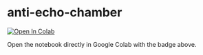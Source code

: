 # anti-echo-chamber

[![Open In Colab](https://colab.research.google.com/assets/colab-badge.svg)](https://colab.research.google.com/github/AHMerrill/anti-echo-chamber/blob/main/scraper_artifacts.ipynb)

Open the notebook directly in Google Colab with the badge above.
